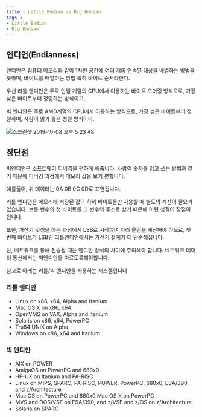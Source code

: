```yaml
---
title : Little Endian vs Big Endian 
tags :
- Little Endian
- Big Endian
---
```


## 엔디언(Endianness)

엔디언은 컴퓨터 메모리와 같이 1차원 공간에 여러 개의 연속된 대상을 배열하는 방법을 뜻하며, 바이트를 배열하는 방법 특히 바이트 순서라한다.

우선 리틀 엔디안은 주로 인텔 게열의 CPU에서 이용하는 바이트 오더링 방식으로, 가장 낮은 바이트부터 정렬하는 방식이고,

빅 엔디안은 주로 AMD계열의 CPU에서 이용하는 방식으로, 가장 높은 바이트부터 정렬하며, 사람이 읽기 좋은 정렬 방식이다.

![스크린샷 2019-10-08 오후 5 23 48](https://user-images.githubusercontent.com/44635266/66379803-2645a780-e9f1-11e9-9ad0-7bbbeca2a0d1.png)

## 장단점

빅엔디언은 소프트웨어 디버깅을 편하게 해줍니다. 사람이 숫자를 읽고 쓰는 방법과 같기 때문에 디버깅 과정에서 메모리 값을 보기 편합니다.

예를들어, 위 데이터는 0A 0B 0C 0D로 표현됩니다.

리틀 엔디언은 메모리에 저장된 값의 하위 바이트들만 사용할 때 별도의 계산이 필요가 없습니다. 보통 변수의 첫 바이트를 그 변수의 주소로 삼기 때문에 이런 성질이 장점이 됩니다.

또한, 가산기 덧셈을 하는 과정에서 LSB로 시작하여 자리 올림을 계산해야 하므로, 첫 번째 바이트가 LSB인 리틀엔디언에서는 가산기 설계가 더 단순해집니다.

단, 네트워크를 통해 전송될 때는 엔디안 방식의 차이에 주의해야 합니다. 네트워크 데이터 통신에서는 빅엔디안을 따르도록해야합니다.

참고로 아래는 리틀/빅 엔디안을 사용하는 시스템입니다.

### 리틀 엔디안

* Linux on x86, x64, Alpha and Itanium
* Mac OS X on x86, x64
* OpenVMS on VAX, Alpha and Itanium
* Solaris on x86, x64, PowerPC
* Tru64 UNIX on Alpha
* Windows on x86, x64 and Itanium
 
### 빅 엔디안

* AIX on POWER
* AmigaOS on PowerPC and 680x0
* HP-UX on Itanium and PA-RISC
* Linux on MIPS, SPARC, PA-RISC, POWER, PowerPC, 680x0, ESA/390, and z/Architecture
* Mac OS on PowerPC and 680x0
Mac OS X on PowerPC
* MVS and DOS/VSE on ESA/390, and z/VSE and z/OS on z/Architecture
* Solaris on SPARC


